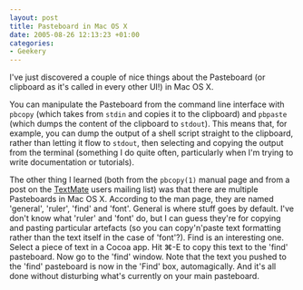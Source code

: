 ```yaml
---
layout: post
title: Pasteboard in Mac OS X
date: 2005-08-26 12:13:23 +01:00
categories:
- Geekery
---
```

I've just discovered a couple of nice things about the Pasteboard (or clipboard as it's called in every other UI!) in Mac OS X.

You can manipulate the Pasteboard from the command line interface with <code>pbcopy</code> (which takes from <code>stdin</code> and copies it to the clipboard) and <code>pbpaste</code> (which dumps the content of the clipboard to <code>stdout</code>).  This means that, for example, you can dump the output of a shell script straight to the clipboard, rather than letting it flow to <code>stdout</code>, then selecting and copying the output from the terminal (something I do quite often, particularly when I'm trying to write documentation or tutorials).

The other thing I learned (both from the <code>pbcopy(1)</code> manual page and from a post on the [TextMate](http://macromates.com/) users mailing list) was that there are multiple Pasteboards in Mac OS X.  According to the man page, they are named 'general', 'ruler', 'find' and 'font'.  General is where stuff goes by default.  I've don't know what 'ruler' and 'font' do, but I can guess they're for copying and pasting particular artefacts (so you can copy'n'paste text formatting rather than the text itself in the case of 'font'?).  Find is an interesting one.  Select a piece of text in a Cocoa app.  Hit &#x2318;-E to copy this text to the 'find' pasteboard.  Now go to the 'find' window.  Note that the text you pushed to the 'find' pasteboard is now in the 'Find' box, automagically.  And it's all done without disturbing what's currently on your main pasteboard.
